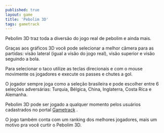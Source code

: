 ```yaml
---
published: true
layout: game
title: 'Pebolim 3D'
tags: gametrack
---
```

Pebolim 3D traz toda a diversão do jogo real de pebolim e ainda mais.

Graças aos gráficos 3D você pode selecionar a melhor câmera para as partidas: visão lateral (igual a visão do jogo real), visão superior e visão seguindo a bola.

Para selecionar o taco utilize as teclas direcionais e com o mouse movimente os jogadores e execute os passes e chutes a gol.







O jogador sempre joga como a seleção brasileira e pode escolher entre 6 seleções adversárias: Turquia, Bélgica, China, Inglaterra, Costa Rica e Alemanha.

Pebolim 3D pode ser jogado a qualquer momento pelos usuários cadastrados no portal <a href="http://www.gametrack.com.br" target="_blank">Gametrack</a>
.

O jogo também conta com um ranking dos melhores jogadores, mais um motivo pra você curtir o Pebolim 3D.



